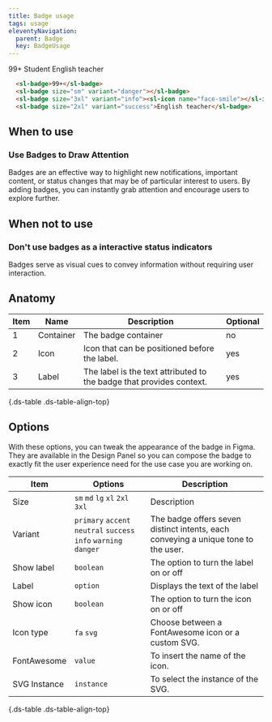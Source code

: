```yaml
---
title: Badge usage
tags: usage
eleventyNavigation:
  parent: Badge
  key: BadgeUsage
---
```

<section>  
<div class="ds-example" style="gap: 3rem;">
<sl-badge>99+</sl-badge>
<sl-badge size="sm" variant="danger"></sl-badge>
<sl-badge size="3xl" variant="info"><sl-icon name="face-smile"></sl-icon>Student</sl-badge>
<sl-badge size="2xl" variant="success">English teacher</sl-badge>
</div>

<div class="ds-code">

  ```html
    <sl-badge>99+</sl-badge>
    <sl-badge size="sm" variant="danger"></sl-badge>
    <sl-badge size="3xl" variant="info"><sl-icon name="face-smile"></sl-icon>Student</sl-badge>
    <sl-badge size="2xl" variant="success">English teacher</sl-badge>
  ```
</div>

</section>

<section>

## When to use

### Use Badges to Draw Attention
Badges are an effective way to highlight new notifications, important content, or status changes that may be of particular interest to users. By adding badges, you can instantly grab attention and encourage users to explore further.

</section>

<section>

## When not to use

### Don't use badges as a interactive status indicators
Badges serve as visual cues to convey information without requiring user interaction. 

</section>

<section>

## Anatomy

<div class="ds-table-wrapper">

|Item|Name| Description | Optional|
|-|-|-|-|
|1|Container	|The badge container|no|
|2|Icon	|Icon that can be positioned before the label.|yes|
|3|Label	|The label is the text attributed to the badge that provides context.|yes|

{.ds-table .ds-table-align-top}

</div>

</section>

<section>

## Options

With these options, you can tweak the appearance of the badge in Figma. They are available in the Design Panel so you can compose the badge to exactly fit the user experience need for the use case you are working on.

<div class="ds-table-wrapper">
  
|Item|Options|Description|
|-|-|-|
|Size|`sm` `md` `lg` `xl` `2xl` `3xl`|Description|
|Variant|`primary` `accent` `neutral` `success` `info` `warning` `danger`|The badge offers seven distinct intents, each conveying a unique tone to the user.|
|Show label|`boolean`|The option to turn the label on or off|
|Label|`option`|Displays the text of the label|
|Show icon|`boolean`|The option to turn the icon on or off|
|Icon type|`fa` `svg`|Choose between a FontAwesome icon or a custom SVG.|
|FontAwesome|`value`|To insert the name of the icon.|
|SVG Instance|`instance`|To select the instance of the SVG.|

{.ds-table .ds-table-align-top}
</div>

</section>
